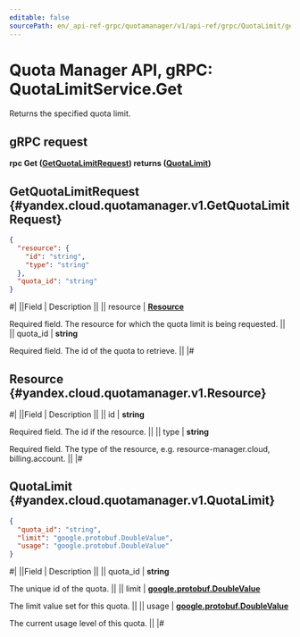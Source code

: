 ```yaml
---
editable: false
sourcePath: en/_api-ref-grpc/quotamanager/v1/api-ref/grpc/QuotaLimit/get.md
---
```


# Quota Manager API, gRPC: QuotaLimitService.Get

Returns the specified quota limit.

## gRPC request

**rpc Get ([GetQuotaLimitRequest](#yandex.cloud.quotamanager.v1.GetQuotaLimitRequest)) returns ([QuotaLimit](#yandex.cloud.quotamanager.v1.QuotaLimit))**

## GetQuotaLimitRequest {#yandex.cloud.quotamanager.v1.GetQuotaLimitRequest}

```json
{
  "resource": {
    "id": "string",
    "type": "string"
  },
  "quota_id": "string"
}
```

#|
||Field | Description ||
|| resource | **[Resource](#yandex.cloud.quotamanager.v1.Resource)**

Required field. The resource for which the quota limit is being requested. ||
|| quota_id | **string**

Required field. The id of the quota to retrieve. ||
|#

## Resource {#yandex.cloud.quotamanager.v1.Resource}

#|
||Field | Description ||
|| id | **string**

Required field. The id if the resource. ||
|| type | **string**

Required field. The type of the resource, e.g. resource-manager.cloud, billing.account. ||
|#

## QuotaLimit {#yandex.cloud.quotamanager.v1.QuotaLimit}

```json
{
  "quota_id": "string",
  "limit": "google.protobuf.DoubleValue",
  "usage": "google.protobuf.DoubleValue"
}
```

#|
||Field | Description ||
|| quota_id | **string**

The unique id of the quota. ||
|| limit | **[google.protobuf.DoubleValue](https://developers.google.com/protocol-buffers/docs/reference/csharp/class/google/protobuf/well-known-types/double-value)**

The limit value set for this quota. ||
|| usage | **[google.protobuf.DoubleValue](https://developers.google.com/protocol-buffers/docs/reference/csharp/class/google/protobuf/well-known-types/double-value)**

The current usage level of this quota. ||
|#